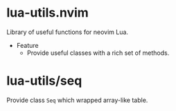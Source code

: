 # lua-utils.nvim

Library of useful functions for neovim Lua.

- Feature
    - Provide useful classes with a rich set of methods.

# lua-utils/seq

Provide class `Seq` which wrapped array-like table.
